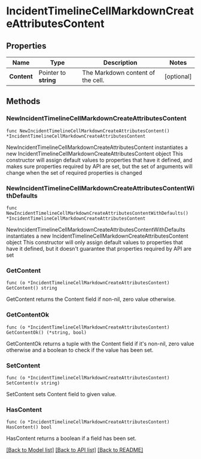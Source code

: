 # IncidentTimelineCellMarkdownCreateAttributesContent

## Properties

Name | Type | Description | Notes
------------ | ------------- | ------------- | -------------
**Content** | Pointer to **string** | The Markdown content of the cell. | [optional] 

## Methods

### NewIncidentTimelineCellMarkdownCreateAttributesContent

`func NewIncidentTimelineCellMarkdownCreateAttributesContent() *IncidentTimelineCellMarkdownCreateAttributesContent`

NewIncidentTimelineCellMarkdownCreateAttributesContent instantiates a new IncidentTimelineCellMarkdownCreateAttributesContent object
This constructor will assign default values to properties that have it defined,
and makes sure properties required by API are set, but the set of arguments
will change when the set of required properties is changed

### NewIncidentTimelineCellMarkdownCreateAttributesContentWithDefaults

`func NewIncidentTimelineCellMarkdownCreateAttributesContentWithDefaults() *IncidentTimelineCellMarkdownCreateAttributesContent`

NewIncidentTimelineCellMarkdownCreateAttributesContentWithDefaults instantiates a new IncidentTimelineCellMarkdownCreateAttributesContent object
This constructor will only assign default values to properties that have it defined,
but it doesn't guarantee that properties required by API are set

### GetContent

`func (o *IncidentTimelineCellMarkdownCreateAttributesContent) GetContent() string`

GetContent returns the Content field if non-nil, zero value otherwise.

### GetContentOk

`func (o *IncidentTimelineCellMarkdownCreateAttributesContent) GetContentOk() (*string, bool)`

GetContentOk returns a tuple with the Content field if it's non-nil, zero value otherwise
and a boolean to check if the value has been set.

### SetContent

`func (o *IncidentTimelineCellMarkdownCreateAttributesContent) SetContent(v string)`

SetContent sets Content field to given value.

### HasContent

`func (o *IncidentTimelineCellMarkdownCreateAttributesContent) HasContent() bool`

HasContent returns a boolean if a field has been set.


[[Back to Model list]](../README.md#documentation-for-models) [[Back to API list]](../README.md#documentation-for-api-endpoints) [[Back to README]](../README.md)


